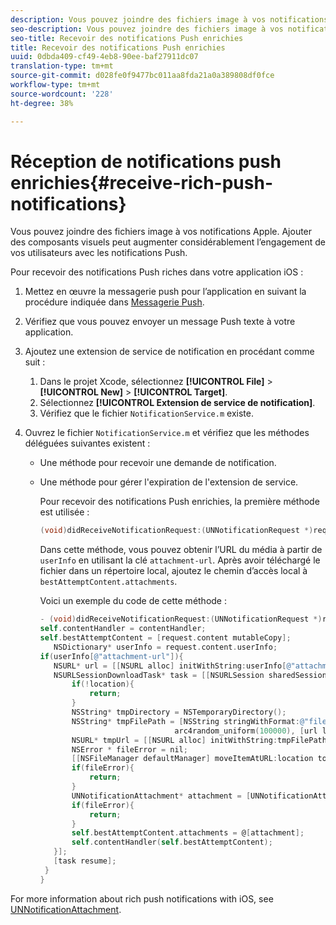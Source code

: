 ```yaml
---
description: Vous pouvez joindre des fichiers image à vos notifications Apple. Ajouter des composants visuels peut augmenter considérablement l’engagement de vos utilisateurs avec les notifications Push.
seo-description: Vous pouvez joindre des fichiers image à vos notifications Apple. Ajouter des composants visuels peut augmenter considérablement l’engagement de vos utilisateurs avec les notifications Push.
seo-title: Recevoir des notifications Push enrichies
title: Recevoir des notifications Push enrichies
uuid: 0dbda409-cf49-4eb8-90ee-baf27911dc07
translation-type: tm+mt
source-git-commit: d028fe0f9477bc011aa8fda21a0a389808df0fce
workflow-type: tm+mt
source-wordcount: '228'
ht-degree: 38%

---
```



# Réception de notifications push enrichies{#receive-rich-push-notifications}

Vous pouvez joindre des fichiers image à vos notifications Apple. Ajouter des composants visuels peut augmenter considérablement l’engagement de vos utilisateurs avec les notifications Push.

Pour recevoir des notifications Push riches dans votre application iOS :

1. Mettez en œuvre la messagerie push pour l’application en suivant la procédure indiquée dans [Messagerie Push](/help/ios/messaging-main/push-messaging/push-messaging.md).
1. Vérifiez que vous pouvez envoyer un message Push texte à votre application.
1. Ajoutez une extension de service de notification en procédant comme suit :

   1. Dans le projet Xcode, sélectionnez **[!UICONTROL File]** > **[!UICONTROL New]** > **[!UICONTROL Target]**.
   1. Sélectionnez **[!UICONTROL Extension de service de notification]**.
   1. Vérifiez que le fichier `NotificationService.m` existe.

1. Ouvrez le fichier `NotificationService.m` et vérifiez que les méthodes déléguées suivantes existent :

   * Une méthode pour recevoir une demande de notification.
   * Une méthode pour gérer l&#39;expiration de l&#39;extension de service.

      Pour recevoir des notifications Push enrichies, la première méthode est utilisée :

      ```objective-c
      (void)didReceiveNotificationRequest:(UNNotificationRequest *)request withContentHandler:(void (^)(UNNotificationContent *contentToDeliver))contentHandler;
      ```

      Dans cette méthode, vous pouvez obtenir l’URL du média à partir de `userInfo` en utilisant la clé `attachment-url`. Après avoir téléchargé le fichier dans un répertoire local, ajoutez le chemin d’accès local à `bestAttemptContent.attachments`.

      Voici un exemple du code de cette méthode :

      ```objective-c
      - (void)didReceiveNotificationRequest:(UNNotificationRequest *)request withContentHandler:(void (^)(UNNotificationContent * _Nonnull))contentHandler {
      self.contentHandler = contentHandler;
      self.bestAttemptContent = [request.content mutableCopy];
         NSDictionary* userInfo = request.content.userInfo;
      if(userInfo[@"attachment-url"]){
         NSURL* url = [[NSURL alloc] initWithString:userInfo[@"attachment-url"]];
         NSURLSessionDownloadTask* task = [[NSURLSession sharedSession] downloadTaskWithURL:url completionHandler:^(NSURL * _Nullable location, NSURLResponse * _Nullable response, NSError * _Nullable error) {
             if(!location){
                 return;
             }
             NSString* tmpDirectory = NSTemporaryDirectory();
             NSString* tmpFilePath = [NSString stringWithFormat:@"file://%@%d%d%@", tmpDirectory, arc4random_uniform(100000),
                                    arc4random_uniform(100000), [url lastPathComponent]];
             NSURL* tmpUrl = [[NSURL alloc] initWithString:tmpFilePath];
             NSError * fileError = nil;
             [[NSFileManager defaultManager] moveItemAtURL:location toURL:tmpUrl error:&amp;fileError];
             if(fileError){
                 return;
             }
             UNNotificationAttachment* attachment = [UNNotificationAttachment attachmentWithIdentifier:@"video" URL:tmpUrl options:nil error:&amp;fileError];
             if(fileError){
                 return;
             }
             self.bestAttemptContent.attachments = @[attachment];
             self.contentHandler(self.bestAttemptContent);
         }];
         [task resume];
       }
      }
      ```


For more information about rich push notifications with iOS, see [UNNotificationAttachment](https://developer.apple.com/documentation/usernotifications/unnotificationattachment).
